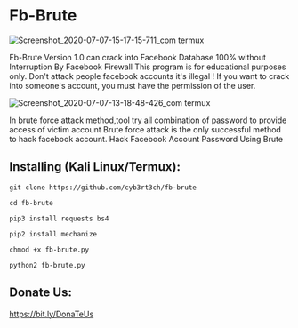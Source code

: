 <h1> Fb-Brute</h1>
 
 ![Screenshot_2020-07-07-15-17-15-711_com termux](https://user-images.githubusercontent.com/60990704/86763557-09fc9700-c065-11ea-9947-24c0f52b7b08.jpg)


 
Fb-Brute Version 1.0 can crack into Facebook Database 100% without Interruption By Facebook Firewall
This program is for educational purposes only.
Don't attack people facebook accounts it's illegal !
If you want to crack into someone's account, you must have the permission of the user.

![Screenshot_2020-07-07-13-18-48-426_com termux](https://user-images.githubusercontent.com/60990704/86740886-99e61500-c054-11ea-80bb-84b82d216eae.jpg)


In brute force attack method,tool try all combination of password to provide access of victim account Brute force attack is the only successful method to hack facebook account. Hack Facebook Account Password Using Brute

## Installing (Kali Linux/Termux):

```
git clone https://github.com/cyb3rt3ch/fb-brute
```
```
cd fb-brute
```
```
pip3 install requests bs4
```
```
pip2 install mechanize
```
```
chmod +x fb-brute.py
```
```
python2 fb-brute.py

```
## Donate Us:
   https://bit.ly/DonaTeUs
